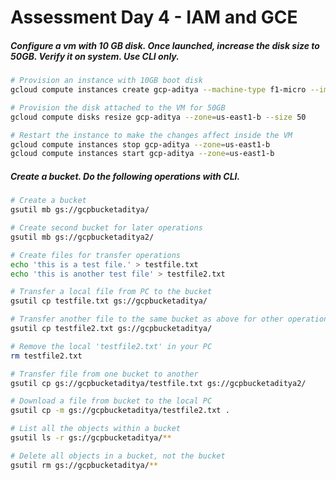 # Assessment Day 4 - IAM and GCE

##### Configure a vm with 10 GB disk. Once launched, increase the disk size to 50GB. Verify it on system. Use CLI only.

```bash
# Provision an instance with 10GB boot disk
gcloud compute instances create gcp-aditya --machine-type f1-micro --image-family ubuntu-1604-lts --image-project ubuntu-os-cloud --boot-disk-size 10GB  --zone us-east1-b
```

```bash
# Provision the disk attached to the VM for 50GB
gcloud compute disks resize gcp-aditya --zone=us-east1-b --size 50
```

```bash
# Restart the instance to make the changes affect inside the VM
gcloud compute instances stop gcp-aditya --zone=us-east1-b
gcloud compute instances start gcp-aditya --zone=us-east1-b
```

##### Create a bucket. Do the following operations with CLI.
   
```bash
# Create a bucket
gsutil mb gs://gcpbucketaditya/

# Create second bucket for later operations
gsutil mb gs://gcpbucketaditya2/

# Create files for transfer operations
echo 'this is a test file.' > testfile.txt
echo 'this is another test file' > testfile2.txt

# Transfer a local file from PC to the bucket
gsutil cp testfile.txt gs://gcpbucketaditya/

# Transfer another file to the same bucket as above for other operations
gsutil cp testfile2.txt gs://gcpbucketaditya/

# Remove the local 'testfile2.txt' in your PC
rm testfile2.txt

# Transfer file from one bucket to another
gsutil cp gs://gcpbucketaditya/testfile.txt gs://gcpbucketaditya2/

# Download a file from bucket to the local PC
gsutil cp -m gs://gcpbucketaditya/testfile2.txt .

# List all the objects within a bucket
gsutil ls -r gs://gcpbucketaditya/**

# Delete all objects in a bucket, not the bucket
gsutil rm gs://gcpbucketaditya/**
```
